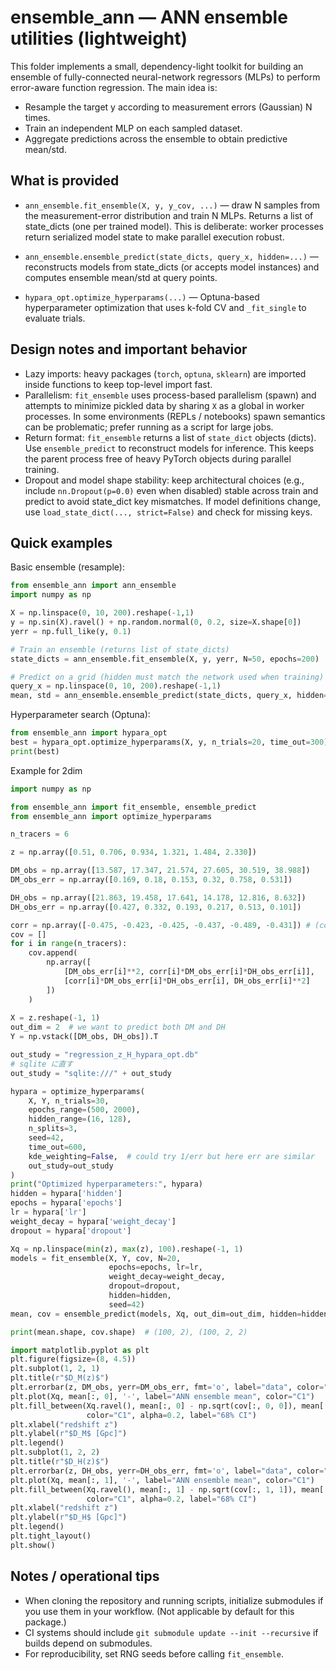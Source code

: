 ensemble_ann — ANN ensemble utilities (lightweight)
===============================================

This folder implements a small, dependency-light toolkit for building an
ensemble of fully-connected neural-network regressors (MLPs) to perform
error-aware function regression. The main idea is:

- Resample the target y according to measurement errors (Gaussian) N times.
- Train an independent MLP on each sampled dataset.
- Aggregate predictions across the ensemble to obtain predictive mean/std.

What is provided
-----------------
- `ann_ensemble.fit_ensemble(X, y, y_cov, ...)` — draw N samples from the
  measurement-error distribution and train N MLPs. Returns a list of
  state_dicts (one per trained model). This is deliberate: worker processes
  return serialized model state to make parallel execution robust.

- `ann_ensemble.ensemble_predict(state_dicts, query_x, hidden=...)` —
  reconstructs models from state_dicts (or accepts model instances) and
  computes ensemble mean/std at query points.

- `hypara_opt.optimize_hyperparams(...)` — Optuna-based hyperparameter
  optimization that uses k-fold CV and `_fit_single` to evaluate trials.

Design notes and important behavior
----------------------------------
- Lazy imports: heavy packages (`torch`, `optuna`, `sklearn`) are imported
  inside functions to keep top-level import fast.
- Parallelism: `fit_ensemble` uses process-based parallelism (spawn) and
  attempts to minimize pickled data by sharing `X` as a global in worker
  processes. In some environments (REPLs / notebooks) spawn semantics can be
  problematic; prefer running as a script for large jobs.
- Return format: `fit_ensemble` returns a list of `state_dict` objects (dicts).
  Use `ensemble_predict` to reconstruct models for inference. This keeps the
  parent process free of heavy PyTorch objects during parallel training.
- Dropout and model shape stability: keep architectural choices (e.g., include
  `nn.Dropout(p=0.0)` even when disabled) stable across train and predict to
  avoid state_dict key mismatches. If model definitions change, use
  `load_state_dict(..., strict=False)` and check for missing keys.

Quick examples
--------------
Basic ensemble (resample):

```py
from ensemble_ann import ann_ensemble
import numpy as np

X = np.linspace(0, 10, 200).reshape(-1,1)
y = np.sin(X).ravel() + np.random.normal(0, 0.2, size=X.shape[0])
yerr = np.full_like(y, 0.1)

# Train an ensemble (returns list of state_dicts)
state_dicts = ann_ensemble.fit_ensemble(X, y, yerr, N=50, epochs=200)

# Predict on a grid (hidden must match the network used when training)
query_x = np.linspace(0, 10, 200).reshape(-1,1)
mean, std = ann_ensemble.ensemble_predict(state_dicts, query_x, hidden=64)
```

Hyperparameter search (Optuna):

```py
from ensemble_ann import hypara_opt
best = hypara_opt.optimize_hyperparams(X, y, n_trials=20, time_out=300)
print(best)
```

Example for 2dim
```py
import numpy as np

from ensemble_ann import fit_ensemble, ensemble_predict
from ensemble_ann import optimize_hyperparams

n_tracers = 6

z = np.array([0.51, 0.706, 0.934, 1.321, 1.484, 2.330])

DM_obs = np.array([13.587, 17.347, 21.574, 27.605, 30.519, 38.988])
DM_obs_err = np.array([0.169, 0.18, 0.153, 0.32, 0.758, 0.531])

DH_obs = np.array([21.863, 19.458, 17.641, 14.178, 12.816, 8.632])
DH_obs_err = np.array([0.427, 0.332, 0.193, 0.217, 0.513, 0.101])

corr = np.array([-0.475, -0.423, -0.425, -0.437, -0.489, -0.431]) # (correlation coefficient)
cov = []
for i in range(n_tracers):
    cov.append(
        np.array([
            [DM_obs_err[i]**2, corr[i]*DM_obs_err[i]*DH_obs_err[i]],
            [corr[i]*DM_obs_err[i]*DH_obs_err[i], DH_obs_err[i]**2]
        ])
    )
    
X = z.reshape(-1, 1)
out_dim = 2  # we want to predict both DM and DH
Y = np.vstack([DM_obs, DH_obs]).T

out_study = "regression_z_H_hypara_opt.db"
# sqlite に直す
out_study = "sqlite:///" + out_study

hypara = optimize_hyperparams(
    X, Y, n_trials=30,
    epochs_range=(500, 2000),
    hidden_range=(16, 128),
    n_splits=3,
    seed=42,
    time_out=600,
    kde_weighting=False,  # could try 1/err but here err are similar
    out_study=out_study
)
print("Optimized hyperparameters:", hypara)
hidden = hypara['hidden']
epochs = hypara['epochs']
lr = hypara['lr']
weight_decay = hypara['weight_decay']
dropout = hypara['dropout']

Xq = np.linspace(min(z), max(z), 100).reshape(-1, 1)
models = fit_ensemble(X, Y, cov, N=20,
                      epochs=epochs, lr=lr,
                      weight_decay=weight_decay,
                      dropout=dropout,
                      hidden=hidden,
                      seed=42)
mean, cov = ensemble_predict(models, Xq, out_dim=out_dim, hidden=hidden)

print(mean.shape, cov.shape)  # (100, 2), (100, 2, 2)

import matplotlib.pyplot as plt
plt.figure(figsize=(8, 4.5))
plt.subplot(1, 2, 1)
plt.title(r"$D_M(z)$")
plt.errorbar(z, DM_obs, yerr=DM_obs_err, fmt='o', label="data", color="C0")
plt.plot(Xq, mean[:, 0], '-', label="ANN ensemble mean", color="C1")
plt.fill_between(Xq.ravel(), mean[:, 0] - np.sqrt(cov[:, 0, 0]), mean[:, 0] + np.sqrt(cov[:, 0, 0]),
                 color="C1", alpha=0.2, label="68% CI")
plt.xlabel("redshift z")
plt.ylabel(r"$D_M$ [Gpc]")
plt.legend()
plt.subplot(1, 2, 2)
plt.title(r"$D_H(z)$")
plt.errorbar(z, DH_obs, yerr=DH_obs_err, fmt='o', label="data", color="C0")
plt.plot(Xq, mean[:, 1], '-', label="ANN ensemble mean", color="C1")
plt.fill_between(Xq.ravel(), mean[:, 1] - np.sqrt(cov[:, 1, 1]), mean[:, 1] + np.sqrt(cov[:, 1, 1]),
                 color="C1", alpha=0.2, label="68% CI")
plt.xlabel("redshift z")
plt.ylabel(r"$D_H$ [Gpc]")
plt.legend()
plt.tight_layout()
plt.show()

```

Notes / operational tips
------------------------
- When cloning the repository and running scripts, initialize submodules if you
  use them in your workflow. (Not applicable by default for this package.)
- CI systems should include `git submodule update --init --recursive` if
  builds depend on submodules.
- For reproducibility, set RNG seeds before calling `fit_ensemble`.
